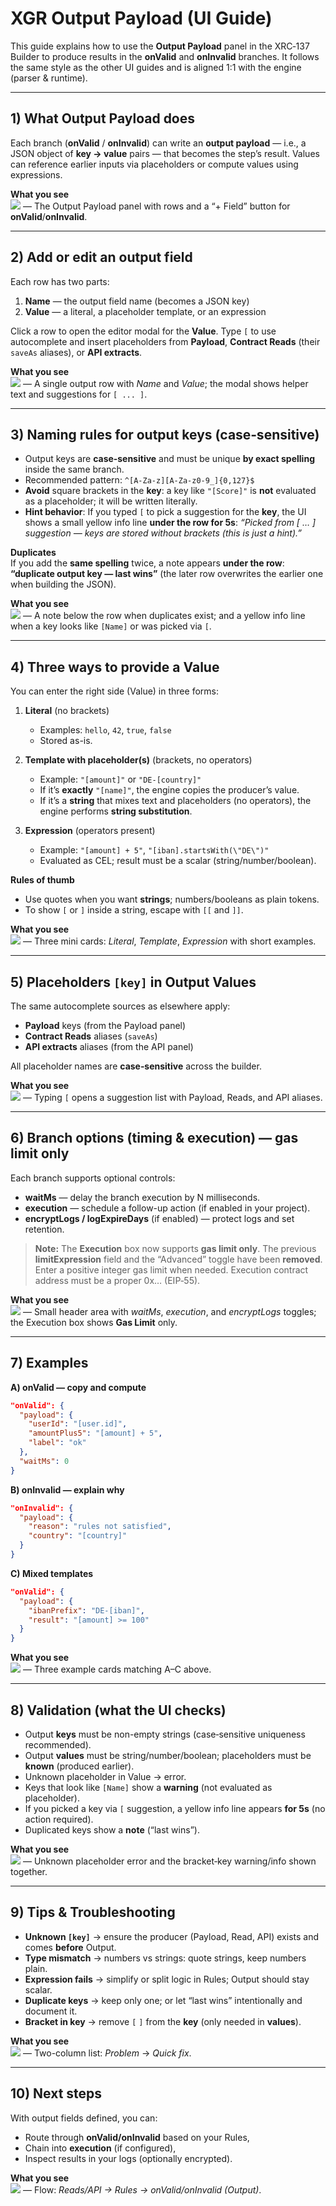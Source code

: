 # XGR Output Payload (UI Guide)

This guide explains how to use the **Output Payload** panel in the XRC‑137 Builder to produce results in the **onValid** and **onInvalid** branches. It follows the same style as the other UI guides and is aligned 1:1 with the engine (parser & runtime).

---

## 1) What Output Payload does

Each branch (**onValid** / **onInvalid**) can write an **output payload** — i.e., a JSON object of **key → value** pairs — that becomes the step’s result. Values can reference earlier inputs via placeholders or compute values using expressions.

**What you see**  
![](https://raw.githubusercontent.com/xgr-network/XGR/main/pictures/ui/builder137/output-panel-main.png) — The Output Payload panel with rows and a “+ Field” button for **onValid**/**onInvalid**.

---

## 2) Add or edit an output field

Each row has two parts:

1) **Name** — the output field name (becomes a JSON key)  
2) **Value** — a literal, a placeholder template, or an expression

Click a row to open the editor modal for the **Value**. Type `[` to use autocomplete and insert placeholders from **Payload**, **Contract Reads** (their `saveAs` aliases), or **API extracts**.

**What you see**  
![](https://raw.githubusercontent.com/xgr-network/XGR/main/pictures/ui/builder137/output-row-editor.png) — A single output row with *Name* and *Value*; the modal shows helper text and suggestions for `[ ... ]`.

---

## 3) Naming rules for output keys (case‑sensitive)

- Output keys are **case‑sensitive** and must be unique **by exact spelling** inside the same branch.  
- Recommended pattern: `^[A-Za-z][A-Za-z0-9_]{0,127}$`  
- **Avoid** square brackets in the **key**: a key like `"[Score]"` is **not** evaluated as a placeholder; it will be written literally.  
- **Hint behavior**: If you typed `[` to pick a suggestion for the **key**, the UI shows a small yellow info line **under the row for 5s**: *“Picked from [ … ] suggestion — keys are stored without brackets (this is just a hint).”*

**Duplicates**  
If you add the **same spelling** twice, a note appears **under the row**: **“duplicate output key — last wins”** (the later row overwrites the earlier one when building the JSON).

**What you see**  
![](https://raw.githubusercontent.com/xgr-network/XGR/main/pictures/ui/builder137/output-duplicate-warning.png) — A note below the row when duplicates exist; and a yellow info line when a key looks like `[Name]` or was picked via `[`.

---

## 4) Three ways to provide a Value

You can enter the right side (Value) in three forms:

1) **Literal** (no brackets)  
   - Examples: `hello`, `42`, `true`, `false`
   - Stored as-is.

2) **Template with placeholder(s)** (brackets, no operators)  
   - Example: `"[amount]"` or `"DE-[country]"`  
   - If it’s **exactly** `"[name]"`, the engine copies the producer’s value.  
   - If it’s a **string** that mixes text and placeholders (no operators), the engine performs **string substitution**.

3) **Expression** (operators present)  
   - Example: `"[amount] + 5"`, `"[iban].startsWith(\"DE\")"`  
   - Evaluated as CEL; result must be a scalar (string/number/boolean).

**Rules of thumb**  
- Use quotes when you want **strings**; numbers/booleans as plain tokens.  
- To show `[` or `]` inside a string, escape with `[[` and `]]`.

**What you see**  
![](https://raw.githubusercontent.com/xgr-network/XGR/main/pictures/ui/builder137/output-value-modes.png) — Three mini cards: *Literal*, *Template*, *Expression* with short examples.

---

## 5) Placeholders `[key]` in Output Values

The same autocomplete sources as elsewhere apply:

- **Payload** keys (from the Payload panel)  
- **Contract Reads** aliases (`saveAs`)  
- **API extracts** aliases (from the API panel)

All placeholder names are **case‑sensitive** across the builder.

**What you see**  
![](https://raw.githubusercontent.com/xgr-network/XGR/main/pictures/ui/builder137/output-autocomplete.png) — Typing `[` opens a suggestion list with Payload, Reads, and API aliases.

---

## 6) Branch options (timing & execution) — **gas limit only**

Each branch supports optional controls:

- **waitMs** — delay the branch execution by N milliseconds.  
- **execution** — schedule a follow-up action (if enabled in your project).  
- **encryptLogs / logExpireDays** (if enabled) — protect logs and set retention.

> **Note:** The **Execution** box now supports **gas limit only**. The previous **limitExpression** field and the “Advanced” toggle have been **removed**. Enter a positive integer gas limit when needed. Execution contract address must be a proper 0x… (EIP‑55).

**What you see**  
![](https://raw.githubusercontent.com/xgr-network/XGR/main/pictures/ui/builder137/output-branch-options.png) — Small header area with *waitMs*, *execution*, and *encryptLogs* toggles; the Execution box shows **Gas Limit** only.

---

## 7) Examples

**A) onValid — copy and compute**
```json
"onValid": {
  "payload": {
    "userId": "[user.id]",
    "amountPlus5": "[amount] + 5",
    "label": "ok"
  },
  "waitMs": 0
}
```

**B) onInvalid — explain why**
```json
"onInvalid": {
  "payload": {
    "reason": "rules not satisfied",
    "country": "[country]"
  }
}
```

**C) Mixed templates**
```json
"onValid": {
  "payload": {
    "ibanPrefix": "DE-[iban]",
    "result": "[amount] >= 100"
  }
}
```

**What you see**  
![](https://raw.githubusercontent.com/xgr-network/XGR/main/pictures/ui/builder137/output-examples.png) — Three example cards matching A–C above.

---

## 8) Validation (what the UI checks)

- Output **keys** must be non-empty strings (case‑sensitive uniqueness recommended).  
- Output **values** must be string/number/boolean; placeholders must be **known** (produced earlier).  
- Unknown placeholder in Value → error.  
- Keys that look like `[Name]` show a **warning** (not evaluated as placeholder).  
- If you picked a key via `[` suggestion, a yellow info line appears **for 5s** (no action required).  
- Duplicated keys show a **note** (“last wins”).

**What you see**  
![](https://raw.githubusercontent.com/xgr-network/XGR/main/pictures/ui/builder137/output-validation.png) — Unknown placeholder error and the bracket‑key warning/info shown together.

---

## 9) Tips & Troubleshooting

- **Unknown `[key]`** → ensure the producer (Payload, Read, API) exists and comes **before** Output.  
- **Type mismatch** → numbers vs strings: quote strings, keep numbers plain.  
- **Expression fails** → simplify or split logic in Rules; Output should stay scalar.  
- **Duplicate keys** → keep only one; or let “last wins” intentionally and document it.  
- **Bracket in key** → remove `[` `]` from the **key** (only needed in **values**).

**What you see**  
![](https://raw.githubusercontent.com/xgr-network/XGR/main/pictures/ui/builder137/output-troubleshooting.png) — Two-column list: *Problem* → *Quick fix*.

---

## 10) Next steps

With output fields defined, you can:
- Route through **onValid/onInvalid** based on your Rules,
- Chain into **execution** (if configured),
- Inspect results in your logs (optionally encrypted).

**What you see**  
![](https://raw.githubusercontent.com/xgr-network/XGR/main/pictures/ui/builder137/output-next-steps.png) — Flow: *Reads/API → Rules → onValid/onInvalid (Output)*.

